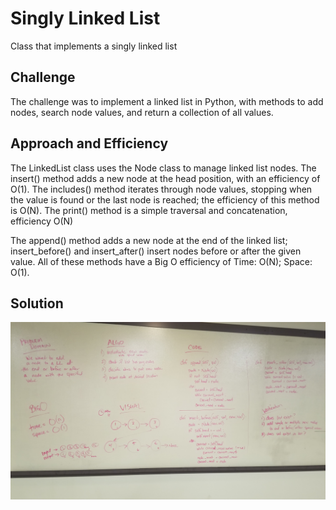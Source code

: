 # Singly Linked List
Class that implements a singly linked list

## Challenge
The challenge was to implement a linked list in Python, with methods to add nodes, search node values, and return a collection of all values.

## Approach and Efficiency
The LinkedList class uses the Node class to manage linked list nodes. The insert() method adds a new node at the head position, with an efficiency of O(1). The includes() method iterates through node values, stopping when the value is found or the last node is reached; the efficiency of this method is O(N). The print() method is a simple traversal and concatenation, efficiency O(N)

The append() method adds a new node at the end of the linked list; insert_before() and insert_after() insert nodes before or after the given value. All of these methods have a Big O efficiency of Time: O(N); Space: O(1).

## Solution
![linked list whiteboard](assets/linked_list.jpg)